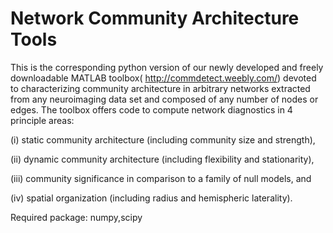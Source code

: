 
# Network Community Architecture Tools

This is the corresponding python version of our newly developed and freely downloadable MATLAB toolbox( http://commdetect.weebly.com/) devoted to characterizing community architecture in arbitrary networks extracted from any neuroimaging data set and composed of any number of nodes or edges. The toolbox offers code to compute network diagnostics in 4 principle areas:

(i) static community architecture (including community size and strength),

(ii) dynamic community architecture (including flexibility and stationarity),

(iii) community significance in comparison to a family of null models, and

(iv) spatial organization (including radius and hemispheric laterality).

Required package: numpy,scipy
